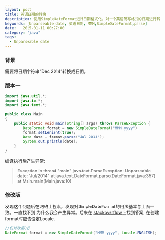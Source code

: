 ```yaml
---
layout: post
title: 英语日期的转换
description: 使用SimpleDateFormat进行日期格式化，对一个英语简写格式的日期进行转换，总是会报unparse date异常。
keywords: [Unparseable date, 英语日期, MMM,SimpleDateFormat,parse]
date:   2015-01-11 00:27:00
category: "java"
tags:
  - Unparseable date
---
```


### 背景
需要将日期字符串“Dec 2014”转换成日期。

### 版本一
```java
import java.util.*;
import java.io.*;
import java.text.*;

public class Main
{
    public static void main(String[] args) throws ParseException {
        DateFormat format = new SimpleDateFormat("MMM yyyy");
        format.setLenient(true);
        Date date = format.parse("Jul 2014");
        System.out.println(date);
    }
}

```
编译执行后产生异常:
> Exception in thread "main" java.text.ParseException: Unparseable date: "Jul/2014"
    at java.text.DateFormat.parse(DateFormat.java:357)
    at Main.main(Main.java:10)

### 修改版
发现这个问题后在网络上搜索，发现对SimpleDateFormat的用法基本与上面一致。一直找不到
为什么我会产生异常。后来在
[stackoverflow](http://stackoverflow.com/questions/19861642/date-format-parse-exception-eee-mmm-dd-hhmmss-z-yyyy)上找到答案,
在创建format时应该设定Locale.

```java
//仅修改第8行
DateFormat format = new SimpleDateFormat("MMM yyyy", Locale.ENGLISH);
```
